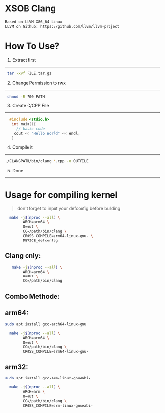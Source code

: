 XSOB Clang 
=============

```txt
Based on LLVM X86_64 Linux
LLVM on Github: https://github.com/llvm/llvm-project
```
# How To Use?

1. Extract first
------------
```bash
 tar -xvf FILE.tar.gz
```

2. Change Permission to rwx
-------------
```bash
 chmod -R 700 PATH
```

3. Create C/CPP File
-------------
```cpp
  #include <stdio.h>
   int main(){
     // basic code 
    cout << "Hello World" << endl;
   }
```

4. Compile it
----------------
```bash
./CLANGPATH/bin/clang *.cpp -o OUTFILE
```

5. Done
--------


# Usage for compiling kernel

> don't forget to input your defconfig before building
```bash
  make -j$(nproc --all) \
        ARCH=arm64 \
        O=out \
        CC=/path/bin/clang \
        CROSS_COMPILE=arm64-linux-gnu- \
        DEVICE_defconfig
```

Clang only:
-------------

```bash
   make -j$(nproc --all) \
        ARCH=arm64 \
        O=out \
        CC=/path/bin/clang
```

Combo Methode:
--------------

arm64:
------
```bash
sudo apt install gcc-arch64-linux-gnu
```
```bash
  make -j$(nproc --all) \
        ARCH=arm64 \
        O=out \
        CC=/path/bin/clang \
        CROSS_COMPILE=arm64-linux-gnu-
```

arm32:
------
```bash
sudo apt install gcc-arm-linux-gnueabi-
```
```bash
  make -j$(nproc --all) \
        ARCH=arm \
        O=out \
        CC=/path/bin/clang \
        CROSS_COMPILE=arm-linux-gnueabi-
```

